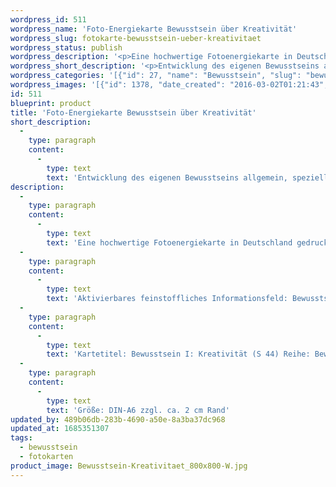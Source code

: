 ```yaml
---
wordpress_id: 511
wordpress_name: 'Foto-Energiekarte Bewusstsein über Kreativität'
wordpress_slug: fotokarte-bewusstsein-ueber-kreativitaet
wordpress_status: publish
wordpress_description: '<p>Eine hochwertige Fotoenergiekarte in Deutschland gedruckt und in Handarbeit laminiert.  Sie ist in Postkartengröße (DIN-A6) gut zu transportieren und kann auch auf den Körper aufgelegt werden.</p><p>Aktivierbares feinstoffliches Informationsfeld: Bewusstsein - Kreativitätsbewusstsein - Entwicklung - "Schwingungserhöhung" - Feinstofflichkeit erfahren: Entwicklung des eigenen Bewusstsein allgemein und speziell für die Kreativität. Hierdurch die eigene Kreativität neu erkennen, sie annehmen und ihren Ausdruck finden lassen. Die eigene Realität auf Basis dieser Erkenntnisse gestalten. Wie jede Fotoenergiekarte der Reihe "Bewusstsein I" sind auch auch hier Information enthalten zum Aspekt: Das gesamte Potenzial eines Menschen zur Wahrnehmung und Steuerung feinstofflicher Energien erkunden und entfalten.</p><p>Kartetitel: Bewusstsein I: Kreativität (S 44) Reihe: Bewusstsein.</p><p>Größe: DIN-A6 zzgl. ca. 2 cm Rand<br />Andere Formate sind individuell für Sie innerhalb weniger Tage herstellbar. Bitte kontaktieren Sie uns hierfür unter <a href="mailto:info@elvedenverlag.de">info@elvedenverlag.de</a>.</p><p><a href="https://my.feenbaum.de/anwendung-energiebilder-foto-laminiert/">Anwendungshinweise</a></p>'
wordpress_short_description: '<p>Entwicklung des eigenen Bewusstseins allgemein, speziell für den Bereich der Kreativität<br /><em>Hinweis: Das Wasserzeichen „Elveden Verlag Energiebild“ wird nicht mit gedruckt</em></p>'
wordpress_categories: '[{"id": 27, "name": "Bewusstsein", "slug": "bewusstsein"}, {"id": 23, "name": "Fotokarten", "slug": "fotokarten"}]'
wordpress_images: '[{"id": 1378, "date_created": "2016-03-02T01:21:43", "date_created_gmt": "2016-03-01T23:21:43", "date_modified": "2016-03-02T01:21:43", "date_modified_gmt": "2016-03-01T23:21:43", "src": "https://my.feenbaum.de/wp-content/uploads/2016/03/Bewusstsein-Kreativitaet_800x800-W.jpg", "name": "Bewusstsein Kreativitaet_800x800-W", "alt": ""}]'
id: 511
blueprint: product
title: 'Foto-Energiekarte Bewusstsein über Kreativität'
short_description:
  -
    type: paragraph
    content:
      -
        type: text
        text: 'Entwicklung des eigenen Bewusstseins allgemein, speziell für den Bereich der Kreativität'
description:
  -
    type: paragraph
    content:
      -
        type: text
        text: 'Eine hochwertige Fotoenergiekarte in Deutschland gedruckt und in Handarbeit laminiert.  Sie ist in Postkartengröße (DIN-A6) gut zu transportieren und kann auch auf den Körper aufgelegt werden.'
  -
    type: paragraph
    content:
      -
        type: text
        text: 'Aktivierbares feinstoffliches Informationsfeld: Bewusstsein - Kreativitätsbewusstsein - Entwicklung - "Schwingungserhöhung" - Feinstofflichkeit erfahren: Entwicklung des eigenen Bewusstsein allgemein und speziell für die Kreativität. Hierdurch die eigene Kreativität neu erkennen, sie annehmen und ihren Ausdruck finden lassen. Die eigene Realität auf Basis dieser Erkenntnisse gestalten. Wie jede Fotoenergiekarte der Reihe "Bewusstsein I" sind auch auch hier Information enthalten zum Aspekt: Das gesamte Potenzial eines Menschen zur Wahrnehmung und Steuerung feinstofflicher Energien erkunden und entfalten.'
  -
    type: paragraph
    content:
      -
        type: text
        text: 'Kartetitel: Bewusstsein I: Kreativität (S 44) Reihe: Bewusstsein.'
  -
    type: paragraph
    content:
      -
        type: text
        text: 'Größe: DIN-A6 zzgl. ca. 2 cm Rand'
updated_by: 489b06db-283b-4690-a50e-8a3ba37dc968
updated_at: 1685351307
tags:
  - bewusstsein
  - fotokarten
product_image: Bewusstsein-Kreativitaet_800x800-W.jpg
---
```

